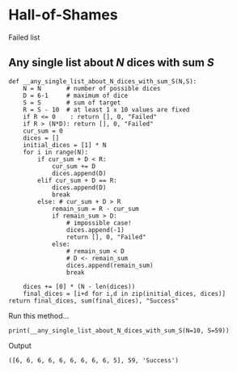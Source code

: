 # **Hall-of-Shames**
Failed list

## Any single list about $N$ dices with sum $S$

    def __any_single_list_about_N_dices_with_sum_S(N,S):
	    N = N       # number of possible dices
	    D = 6-1     # maximum of dice
	    S = S       # sum of target
	    R = S - 10  # at least 1 x 10 values are fixed
	    if R <= 0    : return [], 0, "Failed"
	    if R > (N*D): return [], 0, "Failed"
	    cur_sum = 0 
	    dices = []
	    initial_dices = [1] * N
	    for i in range(N):
	        if cur_sum + D < R:
	            cur_sum += D
	            dices.append(D)
	        elif cur_sum + D == R:
	            dices.append(D)
	            break
	        else: # cur_sum + D > R
	            remain_sum = R - cur_sum
	            if remain_sum > D: 
	                # impossible case!
	                dices.append(-1)
	                return [], 0, "Failed"
	            else: 
	                # remain_sum < D
	                # D <- remain_sum
	                dices.append(remain_sum)
	                break

	    dices += [0] * (N - len(dices))
	    final_dices = [i+d for i,d in zip(initial_dices, dices)]
    return final_dices, sum(final_dices), "Success"
 
 Run this method...
 

    print(__any_single_list_about_N_dices_with_sum_S(N=10, S=59))

Output

    ([6, 6, 6, 6, 6, 6, 6, 6, 6, 5], 59, 'Success')
